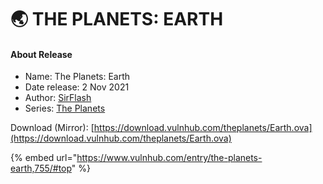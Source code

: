 # 🌏 THE PLANETS: EARTH

#### About Release

* Name: The Planets: Earth
* Date release: 2 Nov 2021
* Author: [SirFlash](https://www.vulnhub.com/author/sirflash,731/)
* Series: [The Planets](https://www.vulnhub.com/series/the-planets,362/)

Download (Mirror): [https://download.vulnhub.com/theplanets/Earth.ova](https://download.vulnhub.com/theplanets/Earth.ova)



{% embed url="https://www.vulnhub.com/entry/the-planets-earth,755/#top" %}

